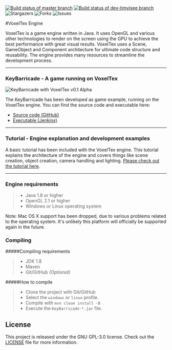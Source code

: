 [![Build status of master branch](https://circleci.com/gh/timvisee/VoxelTex-Engine/tree/master.svg?style=svg)](https://circleci.com/gh/timvisee/VoxelTex-Engine/tree/master)
[![Build status of dev-timvisee branch](https://circleci.com/gh/timvisee/VoxelTex-Engine/tree/dev-timvisee.svg?style=svg)](https://circleci.com/gh/timvisee/VoxelTex-Engine/tree/dev-timvisee)
![Stargazers](https://img.shields.io/github/stars/timvisee/VoxelTex-Engine.svg)
![Forks](https://img.shields.io/github/forks/timvisee/VoxelTex-Engine.svg)
![Issues](https://img.shields.io/github/issues/timvisee/VoxelTex-Engine.svg)

#VoxelTex Engine

VoxelTex is a game engine written in Java.
It uses OpenGL and various other technologies to render on the screen using the GPU to achieve the best performance with great visual results.
VoxelTex uses a Scene, GameObject and Component architecture for ultimate code structure and reusability.
The engine provides many resources to streamline the development process.



---



### KeyBarricade - A game running on VoxelTex

![KeyBarricade with VoxelTex v0.1 Alpha](http://i.imgur.com/6A82f72.jpg)

The KeyBarricade has been developed as game example, running on the VoxelTex engine.
You can find the source code and executable here:

* [Source code (GitHub)](https://github.com/timvisee/KeyBarricade)
* [Executable (Jenkins)](http://ci.xephi.fr/job/KeyBarricade/)



---



### Tutorial - Engine explanation and development examples
A basic tutorial has been included with the VoxelTex engine.
This tutorial explains the architecture of the engine and covers things like scene creation, object creation, camera handling and lighting.
[Please check out the tutorial here](https://github.com/timvisee/VoxelTex-Engine/tree/master/src/main/java/com/timvisee/voxeltex/example/example1#voxeltex-engine---example-one).




---



### Engine requirements
>- Java 1.8 or higher
>- OpenGL 2.1 or higher
>- Windows or Linux operating system

Note: Mac OS X support has been dropped, due to various problems related to the operating system. It's unlikely this platform will officially be supported again in the future.

### Compiling

#####Compiling requirements
>- JDK 1.8
>- Maven
>- Git/GitHub _(Optional)_

#####How to compile
>- Clone the project with Git/GitHub
>- Select the `windows` or `linux` profile.
>- Compile with `mvn clean install -B`
>- Execute the `KeyBarricade-*.jar` file.

## License
This project is released under the GNU GPL-3.0 license. Check out the [LICENSE](LICENSE) file for more information.